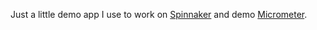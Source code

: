 Just a little demo app I use to work on [Spinnaker](https://spinnaker.io) and demo [Micrometer](http://micrometer.io).
